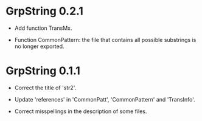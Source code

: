 # GrpString 0.2.1

* Add function TransMx.

* Function CommonPattern: the file that contains all possible substrings is no longer exported.


# GrpString 0.1.1

* Correct the title of 'str2'.

* Update 'references' in 'CommonPatt', 'CommonPattern' and 'TransInfo'.

* Correct misspellings in the description of some files. 